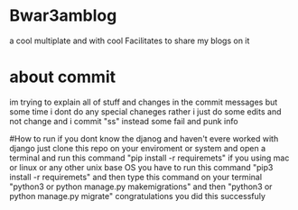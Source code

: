 # Bwar3amblog
 a cool multiplate and  with cool Facilitates  to share my blogs on it 

 # about commit
 im trying to explain all of stuff and changes in the commit messages  but some time i dont do any special chaneges rather i just do some edits and not change and i commit "ss" instead some fail and punk info

 #How to run
if you dont know the djanog and haven't evere worked with django just clone this repo on your enviroment or system and open a terminal and run this command "pip install -r requiremets" if you using mac or linux or any other unix base OS you have to run this command "pip3 install -r requiremets" and then type this command on your terminal "python3 or python manage.py makemigrations" and then  "python3 or python manage.py migrate" congratulations you did this successfuly 


